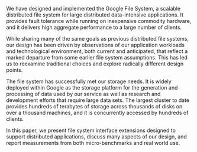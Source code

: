 We have designed and implemented the Google File System, a scalable distributed
file system for large distributed data-intensive applications. It provides fault
tolerance while running on inexpensive commodity hardware, and it delivers high
aggregate performance to a large number of clients.

While sharing many of the same goals as previous distributed file systems, our
design has been driven by observations of our application workloads and
technological environment, both current and anticipated, that reflect a marked
departure from some earlier file system assumptions. This has led us to
reexamine traditional choices and explore radically different design points.

The file system has successfully met our storage needs. It is widely deployed
within Google as the storage platform for the generation and processing of data
used by our service as well as research and development efforts that require
large data sets. The largest cluster to date provides hundreds of terabytes of
storage across thousands of disks on over a thousand machines, and it is
concurrently accessed by hundreds of clients.

In this paper, we present file system interface extensions designed to support
distributed applications, discuss many aspects of our design, and report
measurements from both micro-benchmarks and real world use.
